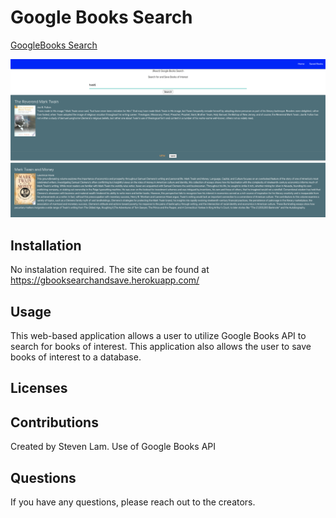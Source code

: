 # Google Books Search
[GoogleBooks Search](https://gbooksearchandsave.herokuapp.com/)

![Siteimage](./client/public/Main.PNG)

## Installation

No instalation required. The site can be found at https://gbooksearchandsave.herokuapp.com/

## Usage

This web-based application allows a user to utilize Google Books API to search for books of interest. This application also allows the user to save books of interest to a database. 

## Licenses

## Contributions
Created by Steven Lam.
Use of Google Books API

## Questions
If you have any questions, please reach out to the creators.
